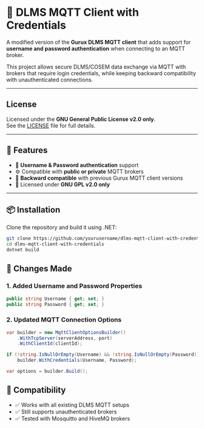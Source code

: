 # 🧩 DLMS MQTT Client with Credentials

A modified version of the **Gurux DLMS MQTT client** that adds support for **username and password authentication** when connecting to an MQTT broker.

This project allows secure DLMS/COSEM data exchange via MQTT with brokers that require login credentials, while keeping backward compatibility with unauthenticated connections.

---

## License
Licensed under the **GNU General Public License v2.0 only**.  
See the [LICENSE](./LICENSE) file for full details.

---

## 🚀 Features

- 🔑 **Username & Password authentication** support  
- ⚙️ Compatible with **public or private** MQTT brokers  
- 🧱 **Backward compatible** with previous Gurux MQTT client versions  
- 📜 Licensed under **GNU GPL v2.0 only**

---

## 📦 Installation

Clone the repository and build it using .NET:

```bash
git clone https://github.com/yourusername/dlms-mqtt-client-with-credentials.git
cd dlms-mqtt-client-with-credentials
dotnet build
```
## 🔧 Changes Made

### 1. Added Username and Password Properties
```cs
public string Username { get; set; }
public string Password { get; set; }
```

### 2. Updated MQTT Connection Options
```cs
var builder = new MqttClientOptionsBuilder()
    .WithTcpServer(serverAddress, port)
    .WithClientId(clientId);

if (!string.IsNullOrEmpty(Username) && !string.IsNullOrEmpty(Password))
    builder.WithCredentials(Username, Password);

var options = builder.Build();
```

## 🧩 Compatibility

- ✅ Works with all existing DLMS MQTT setups
- ✅ Still supports unauthenticated brokers
- ✅ Tested with Mosquitto and HiveMQ brokers
